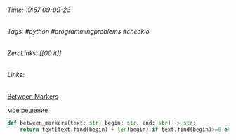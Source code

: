 ###### Time: 19:57  09-09-23  
###### Tags: #python #programmingproblems #checkio 
###### ZeroLinks: [[00 it]]
###### Links: 

[Between Markers](https://py.checkio.org/ru/mission/between-markers/)

мое решение
```python
def between_markers(text: str, begin: str, end: str) -> str:
    return text[text.find(begin) + len(begin) if text.find(begin)>=0 else None : text.find(end) if text.find(end)>0 else None]
```
